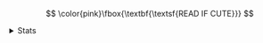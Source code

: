 $$
\color{pink}\fbox{\textbf{\textsf{READ IF CUTE}}}
$$

<details>
 <summary>Stats</summary>

<!--START_SECTION:waka-->
![Code Time](http://img.shields.io/badge/Code%20Time-2%2C296%20hrs%2046%20mins-blue)

![Profile Views](http://img.shields.io/badge/Profile%20Views-0-blue)

![Lines of code](https://img.shields.io/badge/From%20Hello%20World%20I%27ve%20Written-587.4%20thousand%20lines%20of%20code-blue)

**🐱 My GitHub Data** 

> 📦 10.1 GB Used in GitHub's Storage 
 > 
> 🏆 791 Contributions in the Year 2023
 > 
> 🚫 Not Opted to Hire
 > 
> 📜 2 Public Repositories 
 > 
> 🔑 137 Private Repositories 
 > 
**I'm an Early 🐤** 

```text
🌞 Morning                2388 commits        ███████░░░░░░░░░░░░░░░░░░   26.25 % 
🌆 Daytime                2750 commits        ████████░░░░░░░░░░░░░░░░░   30.23 % 
🌃 Evening                2626 commits        ███████░░░░░░░░░░░░░░░░░░   28.86 % 
🌙 Night                  1334 commits        ████░░░░░░░░░░░░░░░░░░░░░   14.66 % 
```
📅 **I'm Most Productive on Friday** 

```text
Monday                   1520 commits        ████░░░░░░░░░░░░░░░░░░░░░   16.71 % 
Tuesday                  1274 commits        ████░░░░░░░░░░░░░░░░░░░░░   14.00 % 
Wednesday                910 commits         ██░░░░░░░░░░░░░░░░░░░░░░░   10.00 % 
Thursday                 1392 commits        ████░░░░░░░░░░░░░░░░░░░░░   15.30 % 
Friday                   1746 commits        █████░░░░░░░░░░░░░░░░░░░░   19.19 % 
Saturday                 889 commits         ██░░░░░░░░░░░░░░░░░░░░░░░   09.77 % 
Sunday                   1367 commits        ████░░░░░░░░░░░░░░░░░░░░░   15.03 % 
```


📊 **This Year I Spent My Time On** 

```text
🕑︎ Time Zone: Ha_Noi/Ho_Chi_Minh

💬 Programming Languages: 
Python                   8 mins              █████████████████████████   100.00 % 

🔥 Editors: 
PyCharm                  8 mins              █████████████████████████   100.00 % 

🐱‍💻 Projects: 
ModMail                  8 mins              █████████████████████████   100.00 % 

💻 Operating System: 
Ubuntu                   8 mins              █████████████████████████   100.00 % 
```

**I mostly code in Python** 

```text
Python                   89 repos             ████████████████░░░░░░░░░   65.22 % 
Kotlin                   49 repos             ██████████░░░░░░░░░░░░░░░   24.35 % 
Java                     24 repos             ███████░░░░░░░░░░░░░░░░░░   18.70 % 
HTML                     19 repos             ██████░░░░░░░░░░░░░░░░░░░   16.52 % 
TypeScript               8 repos              █░░░░░░░░░░░░░░░░░░░░░░░░   04.35 % 

```



**Timeline**

![Lines of Code chart](https://raw.githubusercontent.com/Kanin/Kanin/master/assets/bar_graph.png)


 Last Updated on 12/03/2024 08:33:39 UTC
<!--END_SECTION:waka-->
</details>

